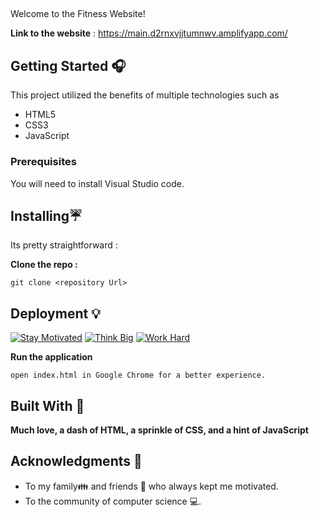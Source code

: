 ## 
Welcome to the Fitness Website!
 
**Link to the website** : https://main.d2rnxvjjtumnwv.amplifyapp.com/

## Getting Started 🎧

This project utilized the benefits of multiple technologies such as 
- HTML5
- CSS3
- JavaScript
 
### Prerequisites
You will need to install Visual Studio code. 

## Installing☔

Its pretty straightforward :

**Clone the repo :** 
```
git clone <repository Url>
```
## Deployment 💡
[![Stay Motivated](https://img.shields.io/badge/Stay-Motivated-teal.svg?style=for-the-badge)](https://github.com/sbommaganty) [![Think Big](https://img.shields.io/badge/Think-Big-orange.svg?style=for-the-badge)](https://www.linkedin.com/in/swamynathan-bommaganty-50a722154/) [![Work Hard](https://img.shields.io/badge/Work-Hard-blue.svg?style=for-the-badge)](https://github.com/sbommaganty)

**Run the application** 
```
open index.html in Google Chrome for a better experience.
```
## Built With 🎯
**Much love, a dash of HTML, a sprinkle of CSS, and a hint of JavaScript**

## Acknowledgments 💖

* To my family👪  and friends 👫 who always kept me motivated.
* To the community of computer science 💻.

